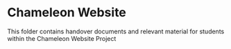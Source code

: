# Chameleon Website

This folder contains handover documents and relevant material for students within the Chameleon Website Project 

